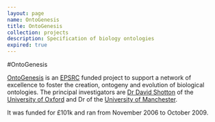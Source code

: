 ```yaml
---
layout: page
name: OntoGenesis
title: OntoGenesis
collection: projects
description: Specification of biology ontologies
expired: true
---
```


#OntoGenesis

[OntoGenesis](http://ontogenesis.sourceforge.net/) is an [EPSRC](http://www.epsrc.ac.uk/) funded project to support a network of excellence to foster the creation,
ontogeny and evolution of biological ontologies. The principal investigators are [Dr David Shotton](http://ibrg.zoo.ox.ac.uk/) of the [University of Oxford](http://www.oxford.ac.uk/)
and Dr of the [University of Manchester](http://www.manchester.ac.uk/).

It was funded for £101k and ran from November 2006 to October 2009.